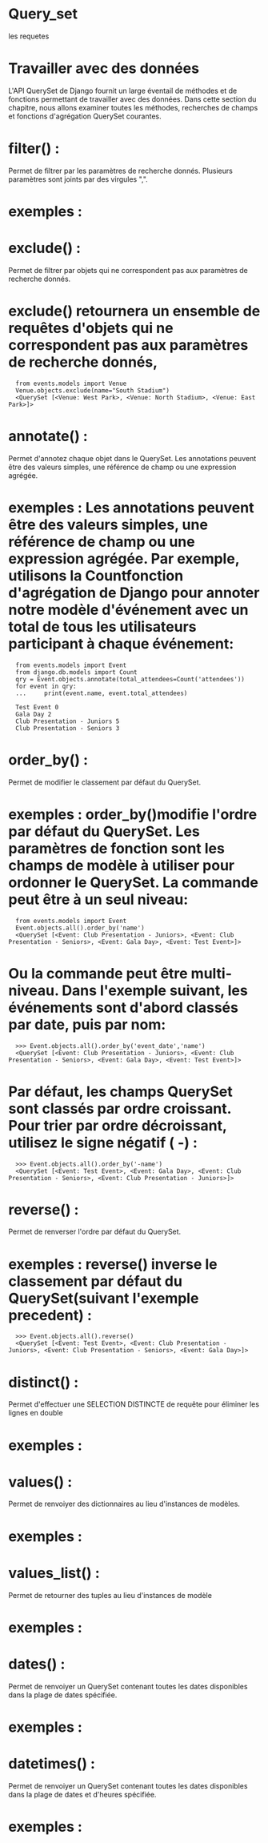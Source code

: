 # Query_set
les requetes

# Travailler avec des données

L'API QuerySet de Django fournit un large éventail de méthodes et de fonctions permettant de travailler avec des données. Dans cette section du chapitre, nous allons examiner toutes les méthodes, recherches de champs et fonctions d'agrégation QuerySet courantes.
#
#


# filter() :
Permet de filtrer par les paramètres de recherche donnés. Plusieurs paramètres sont joints par des virgules ",".
# exemples :

#




# exclude() :
Permet de filtrer par objets qui ne correspondent pas aux paramètres de recherche donnés.
# exclude() retournera un ensemble de requêtes d'objets qui ne correspondent pas aux paramètres de recherche donnés,
      from events.models import Venue
      Venue.objects.exclude(name="South Stadium")
      <QuerySet [<Venue: West Park>, <Venue: North Stadium>, <Venue: East Park>]>

#


# annotate() :
Permet d'annotez chaque objet dans le QuerySet. Les annotations peuvent être des valeurs simples, une référence de champ ou une expression agrégée.
# exemples : Les annotations peuvent être des valeurs simples, une référence de champ ou une expression agrégée. Par exemple, utilisons la Countfonction d'agrégation de Django pour annoter notre modèle d'événement avec un total de tous les utilisateurs participant à chaque événement:

      from events.models import Event
      from django.db.models import Count
      qry = Event.objects.annotate(total_attendees=Count('attendees'))
      for event in qry:
      ...     print(event.name, event.total_attendees) 
     
      Test Event 0
      Gala Day 2
      Club Presentation - Juniors 5
      Club Presentation - Seniors 3



#

# order_by() :
Permet de modifier le classement par défaut du QuerySet.
# exemples : order_by()modifie l'ordre par défaut du QuerySet. Les paramètres de fonction sont les champs de modèle à utiliser pour ordonner le QuerySet. La commande peut être à un seul niveau:

      from events.models import Event
      Event.objects.all().order_by('name')
      <QuerySet [<Event: Club Presentation - Juniors>, <Event: Club Presentation - Seniors>, <Event: Gala Day>, <Event: Test Event>]>
# Ou la commande peut être multi-niveau. Dans l'exemple suivant, les événements sont d'abord classés par date, puis par nom:

      >>> Event.objects.all().order_by('event_date','name')  
      <QuerySet [<Event: Club Presentation - Juniors>, <Event: Club Presentation - Seniors>, <Event: Gala Day>, <Event: Test Event>]>

# Par défaut, les champs QuerySet sont classés par ordre croissant. Pour trier par ordre décroissant, utilisez le signe négatif ( -) :

      >>> Event.objects.all().order_by('-name') 
      <QuerySet [<Event: Test Event>, <Event: Gala Day>, <Event: Club Presentation - Seniors>, <Event: Club Presentation - Juniors>]>

#

# reverse() :
Permet de renverser l'ordre par défaut du QuerySet.
# exemples : reverse() inverse le classement par défaut du QuerySet(suivant l'exemple precedent) :

      >>> Event.objects.all().reverse()                     
      <QuerySet [<Event: Test Event>, <Event: Club Presentation - Juniors>, <Event: Club Presentation - Seniors>, <Event: Gala Day>]>


#


# distinct() :
Permet d'effectuer une SELECTION DISTINCTE de requête pour éliminer les lignes en double
# exemples :




#

# values() :
Permet de renvoiyer des dictionnaires au lieu d'instances de modèles.
# exemples :



#

# values_list() :
Permet de retourner des tuples au lieu d'instances de modèle
# exemples :



#

# dates() :
Permet de renvoiyer un QuerySet contenant toutes les dates disponibles dans la plage de dates spécifiée.
# exemples :




#

# datetimes() :
Permet de renvoiyer un QuerySet contenant toutes les dates disponibles dans la plage de dates et d'heures spécifiée.
# exemples :
